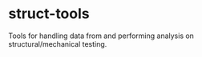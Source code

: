 # struct-tools
Tools for handling data from and performing analysis on structural/mechanical testing.
